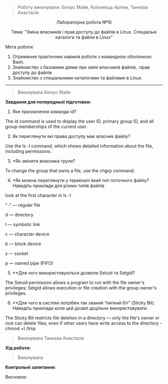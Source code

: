 > Роботу виконували: Білоус Майя, Коломієць Артем, Танєєва Анастасія
<p align="center"> 
Лабораторна робота №10
</p>

<p align="center"> 
Тема: “Зміна власників і прав доступу до файлів в Linux. Спеціальні каталоги та файли в Linux”
</p>

Мета роботи: 

1. Отримання практичних навиків роботи з командною оболонкою Bash.
2. Знайомство з базовими діями при зміні власників файлів, .прав доступу до файлів 
3. Знайомство з спеціальними каталогами та файлами в Linux.





---

> Виконувала Білоус Майя

__Завдання для попередньої підготовки:__

1. Яке призначення команди id?

The id command is used to display the user ID, primary group ID, and all group memberships of the current user.

2. Як переглянути які права доступу має власник файлу?

Use the ls -l command, which shows detailed information about the file, including permissions.

3. *Як змінити власника групи?

To change the group that owns a file, use the chgrp command.

4. *Як можна переглянути у терміналі який тип поточного файлу? Наведіть приклади для різних типів файлів

look at the first character in ls -l

"-" — regular file

d — directory

l — symbolic link

c — character device

b — block device

s — socket

p — named pipe (FIFO)

5. **Для чого використовуються дозволи Setuid та Setgid?

The Setuid permission allows a program to run with the file owner's privileges; Setgid allows execution or file creation with the group owner's privileges.

6. **Для чого в системі потрібен так званий “липкий біт” (Sticky Bit). Наведіть приклади коли цей дозвіл доцільно використовувати.

The Sticky Bit restricts file deletion in a directory — only the file's owner or root can delete files, even if other users have write access to the directory - chmod +t /tmp

> Виконувала Танєєва Анастасія 

__Хід роботи:__

> Виконувала 

__Контрольні запитання:__

Висновок:
